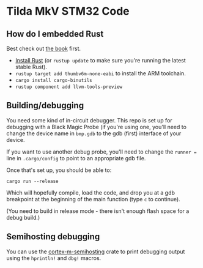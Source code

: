 # Tilda MkV STM32 Code

## How do I embedded Rust

Best check out [the book](https://rust-embedded.github.io/book/) first.

* [Install Rust](https://rustup.rs/) (or `rustup update` to make sure you're running the latest stable Rust).
* `rustup target add thumbv6m-none-eabi` to install the ARM toolchain.
* `cargo install cargo-binutils`
* `rustup component add llvm-tools-preview`

## Building/debugging

You need some kind of in-circuit debugger. This repo is set up for debugging with a Black Magic Probe (if you're
using one, you'll need to change the device name in `bmp.gdb` to the gdb (first) interface of your device.

If you want to use another debug probe, you'll need to change the `runner = ` line in `.cargo/config` to point
to an appropriate gdb file.

Once that's set up, you should be able to:

`cargo run --release`

Which will hopefully compile, load the code, and drop you at a gdb breakpoint at the beginning of the
main function (type `c` to continue).

(You need to build in release mode - there isn't enough flash space for a debug build.)

## Semihosting debugging

You can use the [cortex-m-semihosting](https://docs.rs/cortex-m-semihosting) crate to print debugging
output using the `hprintln!` and `dbg!` macros.
